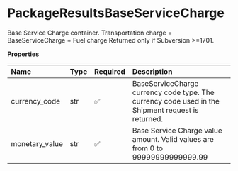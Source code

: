 # PackageResultsBaseServiceCharge

Base Service Charge container.
Transportation charge = BaseServiceCharge + Fuel charge Returned only if Subversion >=1701.

**Properties**

| Name           | Type | Required | Description                                                                                       |
| :------------- | :--- | :------- | :------------------------------------------------------------------------------------------------ |
| currency_code  | str  | ✅       | BaseServiceCharge currency code type. The currency code used in the Shipment request is returned. |
| monetary_value | str  | ✅       | Base Service Charge value amount. Valid values are from 0 to 99999999999999.99                    |

<!-- This file was generated by liblab | https://liblab.com/ -->
